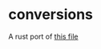 # conversions

A rust port of [this file](https://github.com/sbrstrkkdwmdr/sbrbot/blob/main/src/vars/conversions.ts)